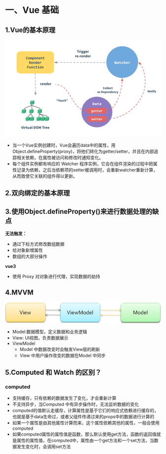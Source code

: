 # 一、Vue 基础

## 1.Vue的基本原理

![0_tB3MJCzh_cB6i3mS-1.png](Vue.assets/1620128979608-f7465ffc-9411-43e3-a6bc-96ab44dd77df.png)

- 当一个Vue实例创建时，Vue会遍历data中的属性，用Object.defineProperty(proxy)，将他们转化为getter/setter，并且在内部追踪相关依赖，在属性被访问和修改时通知变化。
- 每个组件实例都有响应的 Watcher 程序实例，它会在组件渲染的过程中把属性记录为依赖，之后当依赖项的setter被调用时，会重新watcher重新计算，从而致使它关联的组件得以更新。

## 2.双向绑定的基本原理

## 3.使用Object.defineProperty()来进行数据处理的缺点

**无法触发：**

- 通过下标方式修改数组数据
- 给对象新增属性
- 数组的大部分操作

**vue3**

- 使用 Proxy 对对象进行代理，实现数据的劫持

## 4.MVVM

![image-20221018184038042](Vue.assets/image-20221018184038042.png)

- Model:数据模型，定义数据和业务逻辑
- View: UI视图，负责数据展示
- ViewModel
  - Model 中数据改变时会触发View层的刷新
  - View 中用户操作改变的数据在Model 中同步

## 5.Computed 和 Watch 的区别？

### computed

- 支持缓存，只有依赖的数据发生了变化，才会重新计算
- 不支持异步，当Computed 中有异步操作时，无法监听数据的变化
- computed的值默认走缓存，计算属性是基于它们的响应式依赖进行缓存的，也就是基于data生命过，或者父组件传递过来的props中的数据进行计算的
- 如果一个属性是由其他属性计算而来，这个属性依赖其他的属性，一般会使用computed
- 如果computed属性的属性值是函数，那么默认使用get方法，函数的返回值就是属性的属性值，在computed中，属性由一个get方法和一个set方法，当数据发生变化时，会调用set方法

